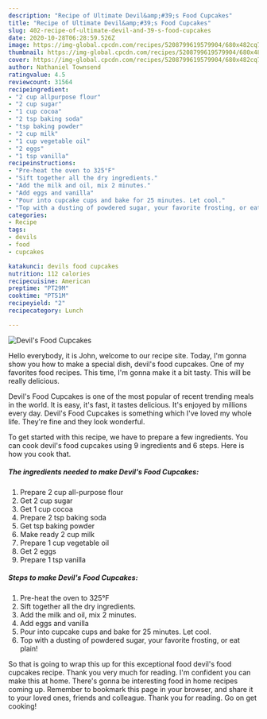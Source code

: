 ```yaml
---
description: "Recipe of Ultimate Devil&amp;#39;s Food Cupcakes"
title: "Recipe of Ultimate Devil&amp;#39;s Food Cupcakes"
slug: 402-recipe-of-ultimate-devil-and-39-s-food-cupcakes
date: 2020-10-28T06:28:59.526Z
image: https://img-global.cpcdn.com/recipes/5208799619579904/680x482cq70/devils-food-cupcakes-recipe-main-photo.jpg
thumbnail: https://img-global.cpcdn.com/recipes/5208799619579904/680x482cq70/devils-food-cupcakes-recipe-main-photo.jpg
cover: https://img-global.cpcdn.com/recipes/5208799619579904/680x482cq70/devils-food-cupcakes-recipe-main-photo.jpg
author: Nathaniel Townsend
ratingvalue: 4.5
reviewcount: 31564
recipeingredient:
- "2 cup allpurpose flour"
- "2 cup sugar"
- "1 cup cocoa"
- "2 tsp baking soda"
- "tsp baking powder"
- "2 cup milk"
- "1 cup vegetable oil"
- "2 eggs"
- "1 tsp vanilla"
recipeinstructions:
- "Pre-heat the oven to 325°F"
- "Sift together all the dry ingredients."
- "Add the milk and oil, mix 2 minutes."
- "Add eggs and vanilla"
- "Pour into cupcake cups and bake for 25 minutes. Let cool."
- "Top with a dusting of powdered sugar, your favorite frosting, or eat plain!"
categories:
- Recipe
tags:
- devils
- food
- cupcakes

katakunci: devils food cupcakes 
nutrition: 112 calories
recipecuisine: American
preptime: "PT29M"
cooktime: "PT51M"
recipeyield: "2"
recipecategory: Lunch

---
```



![Devil&#39;s Food Cupcakes](https://img-global.cpcdn.com/recipes/5208799619579904/680x482cq70/devils-food-cupcakes-recipe-main-photo.jpg)

Hello everybody, it is John, welcome to our recipe site. Today, I'm gonna show you how to make a special dish, devil&#39;s food cupcakes. One of my favorites food recipes. This time, I'm gonna make it a bit tasty. This will be really delicious.



Devil&#39;s Food Cupcakes is one of the most popular of recent trending meals in the world. It is easy, it's fast, it tastes delicious. It's enjoyed by millions every day. Devil&#39;s Food Cupcakes is something which I've loved my whole life. They're fine and they look wonderful.


To get started with this recipe, we have to prepare a few ingredients. You can cook devil&#39;s food cupcakes using 9 ingredients and 6 steps. Here is how you cook that.

<!--inarticleads1-->

##### The ingredients needed to make Devil&#39;s Food Cupcakes:

1. Prepare 2 cup all-purpose flour
1. Get 2 cup sugar
1. Get 1 cup cocoa
1. Prepare 2 tsp baking soda
1. Get tsp baking powder
1. Make ready 2 cup milk
1. Prepare 1 cup vegetable oil
1. Get 2 eggs
1. Prepare 1 tsp vanilla




<!--inarticleads2-->

##### Steps to make Devil&#39;s Food Cupcakes:

1. Pre-heat the oven to 325°F
1. Sift together all the dry ingredients.
1. Add the milk and oil, mix 2 minutes.
1. Add eggs and vanilla
1. Pour into cupcake cups and bake for 25 minutes. Let cool.
1. Top with a dusting of powdered sugar, your favorite frosting, or eat plain!




So that is going to wrap this up for this exceptional food devil&#39;s food cupcakes recipe. Thank you very much for reading. I'm confident you can make this at home. There's gonna be interesting food in home recipes coming up. Remember to bookmark this page in your browser, and share it to your loved ones, friends and colleague. Thank you for reading. Go on get cooking!
